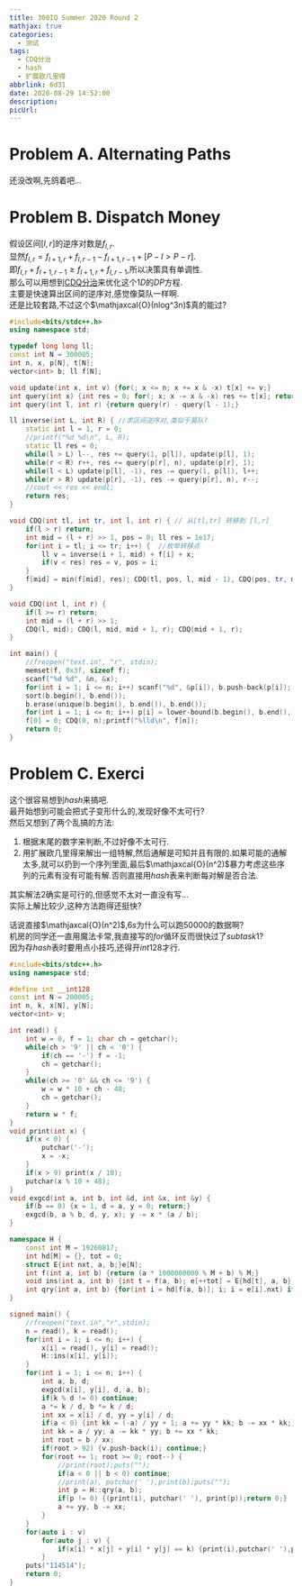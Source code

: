 ```yaml
---
title: 300IQ Summer 2020 Round 2
mathjax: true
categories:
  - 测试
tags:
  - CDQ分治
  - hash
  - 扩展欧几里得
abbrlink: 6d31
date: 2020-08-29 14:52:00
description:
picUrl:
---
```



# Problem A. Alternating Paths  
还没改啊,先鸽着吧...  
# Problem B. Dispatch Money  
假设区间$[l,r]$的逆序对数是$f_{l,r}$.  
显然$f_{l,r}=f_{l+1,r}+f_{l,r-1}-f_{l+1,r-1}+[P-l>P-r]$.  
即$f_{l,r} + f_{l+1,r-1} \geq f_{l+1,r}+f_{l,r-1}$,所以决策具有单调性.  
那么可以用想到[CDQ分治](https://oi-wiki.org/misc/cdq-divide/)来优化这个$1D$的$DP$方程.  
主要是快速算出区间的逆序对,感觉像莫队一样啊.  
还是比较套路,不过这个$\mathjaxcal{O}(nlog^3n)$真的能过?

```cpp
#include<bits/stdc++.h>
using namespace std;

typedef long long ll;
const int N = 300005;
int n, x, p[N], t[N];
vector<int> b; ll f[N];

void update(int x, int v) {for(; x <= n; x += x & -x) t[x] += v;}
int query(int x) {int res = 0; for(; x; x -= x & -x) res += t[x]; return res;}
int query(int l, int r) {return query(r) - query(l - 1);}

ll inverse(int L, int R) { //求区间逆序对,类似于莫队?
    static int l = 1, r = 0;
    //printf("%d %d\n", L, R);
    static ll res = 0;
    while(l > L) l--, res += query(1, p[l]), update(p[l], 1);
    while(r < R) r++, res += query(p[r], n), update(p[r], 1);
    while(l < L) update(p[l], -1), res -= query(1, p[l]), l++;
    while(r > R) update(p[r], -1), res -= query(p[r], n), r--;
    //cout << res << endl;
    return res;
}

void CDQ(int tl, int tr, int l, int r) { // 从[tl,tr] 转移到 [l,r]
    if(l > r) return;
    int mid = (l + r) >> 1, pos = 0; ll res = 1e17;
    for(int i = tl; i <= tr; i++) {  //枚举转移点
        ll v = inverse(i + 1, mid) + f[i] + x;
        if(v < res) res = v, pos = i;
    }
    f[mid] = min(f[mid], res); CDQ(tl, pos, l, mid - 1), CDQ(pos, tr, mid + 1, r);
}

void CDQ(int l, int r) {
    if(l >= r) return;
    int mid = (l + r) >> 1;
    CDQ(l, mid); CDQ(l, mid, mid + 1, r); CDQ(mid + 1, r);
}

int main() {
    //freopen("text.in", "r", stdin);
    memset(f, 0x3f, sizeof f);
    scanf("%d %d", &n, &x);
    for(int i = 1; i <= n; i++) scanf("%d", &p[i]), b.push-back(p[i]);
    sort(b.begin(), b.end());
    b.erase(unique(b.begin(), b.end()), b.end());
    for(int i = 1; i <= n; i++) p[i] = lower-bound(b.begin(), b.end(), p[i]) - b.begin() + 1;
    f[0] = 0; CDQ(0, n);printf("%lld\n", f[n]);
    return 0;
}
```  

# Problem C. Exerci
这个很容易想到$hash$来搞吧.  
最开始想到可能会把式子变形什么的,发现好像不太可行?  
然后又想到了两个乱搞的方法:  
1. 根据末尾的数字来判断,不过好像不太可行.
2. 用扩展欧几里得来解出一组特解,然后通解是可知并且有限的.如果可能的通解太多,就可以扔到一个序列里面,最后$\mathjaxcal{O}(n^2)$暴力考虑这些序列的元素有没有可能有解.否则直接用$hash$表来判断每对解是否合法.  

其实解法$2$确实是可行的,但感觉不太对一直没有写...   
实际上解比较少,这种方法跑得还挺快?  

话说直接$\mathjaxcal{O}(n^2)$,$6s$为什么可以跑$50000$的数据啊?  
机房的同学还一直用魔法卡常,我直接写的$for$循环反而很快过了$subtask1$?  
因为存$hash$表时要用点小技巧,还得开$int128$才行.  

```cpp
#include<bits/stdc++.h>
using namespace std;

#define int __int128
const int N = 200005;
int n, k, x[N], y[N];
vector<int> v;

int read() {
    int w = 0, f = 1; char ch = getchar();
    while(ch > '9' || ch < '0') {
        if(ch == '-') f = -1;
        ch = getchar();
    }
    while(ch >= '0' && ch <= '9') {
        w = w * 10 + ch - 48;
        ch = getchar();
    }
    return w * f;
}
void print(int x) {
    if(x < 0) {
        putchar('-');
        x = -x;
    }
    if(x > 9) print(x / 10);
    putchar(x % 10 + 48);
}
void exgcd(int a, int b, int &d, int &x, int &y) {
    if(b == 0) {x = 1, d = a, y = 0; return;}
    exgcd(b, a % b, d, y, x); y -= x * (a / b);
}

namespace H {
    const int M = 19260817;
    int hd[M] = {}, tot = 0;
    struct E{int nxt, a, b;}e[N];
    int f(int a, int b) {return (a * 1000000000 % M + b) % M;}
    void ins(int a, int b) {int t = f(a, b); e[++tot] = E{hd[t], a, b};hd[t] = tot;}
    int qry(int a, int b) {for(int i = hd[f(a, b)]; i; i = e[i].nxt) if(e[i].a == a && e[i].b == b) return i;return 0;}
}

signed main() {
    //freopen("text.in","r",stdin);
    n = read(), k = read();
    for(int i = 1; i <= n; i++) {
        x[i] = read(), y[i] = read();
        H::ins(x[i], y[i]);
    }
    for(int i = 1; i <= n; i++) {
        int a, b, d;
        exgcd(x[i], y[i], d, a, b);
        if(k % d != 0) continue;
        a *= k / d, b *= k / d;
        int xx = x[i] / d, yy = y[i] / d;
        if(a < 0) {int kk = (-a) / yy + 1; a += yy * kk; b -= xx * kk;}
        int kk = a / yy; a -= kk * yy; b += xx * kk;
        int root = b / xx;
        if(root > 92) {v.push-back(i); continue;}
        for(root += 1; root >= 0; root--) {
            //print(root);puts("");
            if(a < 0 || b < 0) continue;
            //print(a), putchar(' '),print(b);puts("");
            int p = H::qry(a, b);
            if(p != 0) {(print(i), putchar(' '), print(p));return 0;}
            a += yy, b -= xx;
        }
    }
    for(auto i : v)
        for(auto j : v) {
            if(x[i] * x[j] + y[i] * y[j] == k) {print(i),putchar(' '),print(j);return 0;}
        }
    puts("114514");
    return 0;
}
```